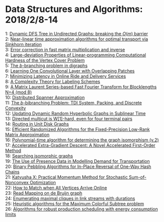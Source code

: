# Data Structures and Algorithms: 2018/2/8-14  
1: [Dynamic DFS Tree in Undirected Graphs: breaking the $O(m)$ barrier](https://doi.org/10.48550/arXiv.1502.02481)  
2: [Near-linear time approximation algorithms for optimal transport via  Sinkhorn iteration](https://doi.org/10.48550/arXiv.1705.09634)  
3: [Error correction in fast matrix multiplication and inverse](https://doi.org/10.48550/arXiv.1802.02270)  
4: [Large-deviation Properties of Linear-programming Computational Hardness  of the Vertex Cover Problem](https://doi.org/10.48550/arXiv.1802.02350)  
5: [The $b$-branching problem in digraphs](https://doi.org/10.48550/arXiv.1802.02381)  
6: [Learning One Convolutional Layer with Overlapping Patches](https://doi.org/10.48550/arXiv.1802.02547)  
7: [Minimizing Latency in Online Ride and Delivery Services](https://doi.org/10.48550/arXiv.1802.02744)  
8: [A Complexity Theory for Labeling Schemes](https://doi.org/10.48550/arXiv.1802.02819)  
9: [A Matrix Laurent Series-based Fast Fourier Transform for Blocklengths  N=4 (mod 8)](https://doi.org/10.48550/arXiv.1502.01566)  
10: [Distributed Spanner Approximation](https://doi.org/10.48550/arXiv.1802.03160)  
11: [The $b$-bibranching Problem: TDI System, Packing, and Discrete Convexity](https://doi.org/10.48550/arXiv.1802.03235)  
12: [Updating Dynamic Random Hyperbolic Graphs in Sublinear Time](https://doi.org/10.48550/arXiv.1802.03297)  
13: [Directed multicut is W[1]-hard, even for four terminal pairs](https://doi.org/10.48550/arXiv.1507.02178)  
14: [Routing in Unit Disk Graphs](https://doi.org/10.48550/arXiv.1510.01072)  
15: [Efficient Randomized Algorithms for the Fixed-Precision Low-Rank Matrix  Approximation](https://doi.org/10.48550/arXiv.1606.09402)  
16: [Polynomial-time algorithm for determining the graph isomorphism (v.2)](https://doi.org/10.48550/arXiv.1610.05725)  
17: [Accelerated Extra-Gradient Descent: A Novel Accelerated First-Order  Method](https://doi.org/10.48550/arXiv.1706.04680)  
18: [Searching isomorphic graphs](https://doi.org/10.48550/arXiv.1802.03611)  
19: [The Use of Presence Data in Modelling Demand for Transportation](https://doi.org/10.48550/arXiv.1802.03734)  
20: [Binary Pebbling Algorithms for In-Place Reversal of One-Way Hash Chains](https://doi.org/10.48550/arXiv.1802.03748)  
21: [Katyusha X: Practical Momentum Method for Stochastic Sum-of-Nonconvex  Optimization](https://doi.org/10.48550/arXiv.1802.03866)  
22: [How to Match when All Vertices Arrive Online](https://doi.org/10.48550/arXiv.1802.03905)  
23: [Read Mapping on de Bruijn graph](https://doi.org/10.48550/arXiv.1505.04911)  
24: [Enumerating maximal cliques in link streams with durations](https://doi.org/10.48550/arXiv.1712.06970)  
25: [Heuristic algorithms for the Maximum Colorful Subtree problem](https://doi.org/10.48550/arXiv.1801.07456)  
26: [Algorithms for robust production scheduling with energy consumption  limits](https://doi.org/10.48550/arXiv.1802.03928)  